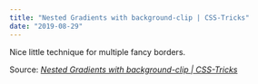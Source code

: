 ```yaml
---
title: "Nested Gradients with background-clip | CSS-Tricks"
date: "2019-08-29"
---
```


Nice little technique for multiple fancy borders.

Source: _[Nested Gradients with background-clip | CSS-Tricks](https://css-tricks.com/nested-gradients-with-background-clip/)_
